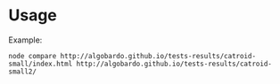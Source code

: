 # Usage #

Example:

```node compare http://algobardo.github.io/tests-results/catroid-small/index.html http://algobardo.github.io/tests-results/catroid-small2/```